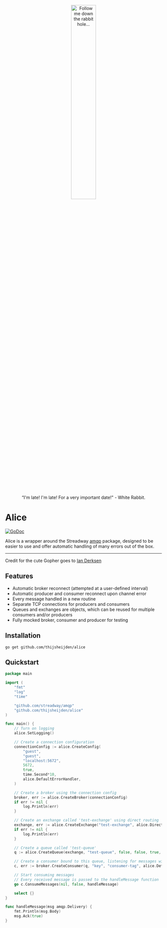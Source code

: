 <p align="center">
  <a href="https://it_me-ian.artstation.com/"></a><img width="40%" src="images/down_the_rabbit_hole.png" alt="Follow me down the rabbit hole...">
</p>
<p align="center">
  “I'm late! I'm late! For a very important date!" - White Rabbit.
</p>

# Alice
[![GoDoc](https://pkg.go.dev/badge/github.com/thijsheijden/alice?utm_source=godoc)](https://pkg.go.dev/github.com/thijsheijden/alice#section-documentation)

Alice is a wrapper around the Streadway <a href="">amqp</a> package, designed to be easier to use and offer automatic handling of many errors out of the box.

<hr>
Credit for the cute Gopher goes to <a href="https://it_me-ian.artstation.com/">Ian Derksen</a>

## Features
- Automatic broker reconnect (attempted at a user-defined interval)
- Automatic producer and consumer reconnect upon channel error
- Every message handled in a new routine
- Separate TCP connections for producers and consumers
- Queues and exchanges are objects, which can be reused for multiple consumers and/or producers
- Fully mocked broker, consumer and producer for testing

## Installation
```shell
go get github.com/thijsheijden/alice
```

## Quickstart
```go
package main

import (
	"fmt"
	"log"
	"time"

	"github.com/streadway/amqp"
	"github.com/thijsheijden/alice"
)

func main() {
	// Turn on logging
	alice.SetLogging()

	// Create a connection configuration
	connectionConfig := alice.CreateConfig(
		"guest",
		"guest",
		"localhost:5672",
		5672,
		true,
		time.Second*10,
		alice.DefaultErrorHandler,
	)

	// Create a broker using the connection config
	broker, err := alice.CreateBroker(connectionConfig)
	if err != nil {
		log.Println(err)
	}

	// Create an exchange called 'test-exchange' using direct routing
	exchange, err := alice.CreateExchange("test-exchange", alice.Direct, false, true, false, false, nil)
	if err != nil {
		log.Println(err)
	}

	// Create a queue called 'test-queue'
	q := alice.CreateQueue(exchange, "test-queue", false, false, true, false, nil)

	// Create a consumer bound to this queue, listening for messages with routing key 'key'
	c, err := broker.CreateConsumer(q, "key", "consumer-tag", alice.DefaultConsumerErrorHandler)

	// Start consuming messages
	// Every received message is passed to the handleMessage function
	go c.ConsumeMessages(nil, false, handleMessage)

	select {}
}

func handleMessage(msg amqp.Delivery) {
	fmt.Println(msg.Body)
	msg.Ack(true)
}
```
